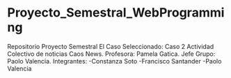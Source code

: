 # Proyecto_Semestral_WebProgramming
Repositorio Proyecto Semestral  El Caso Seleccionado: Caso 2 Actividad Colectivo de noticias Caos News. Profesora: Pamela Gatica. Jefe Grupo: Paolo Valencia. Integrantes: -Constanza Soto -Francisco Santander -Paolo Valencia
